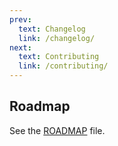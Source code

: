 ```yaml
---
prev:
  text: Changelog
  link: /changelog/
next:
  text: Contributing
  link: /contributing/
---
```


## Roadmap

See the [ROADMAP](ROADMAP.md) file.
